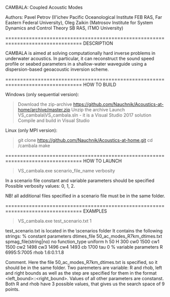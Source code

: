 CAMBALA: Coupled Acoustic Modes

Authors:
Pavel Petrov (Il'ichev Pacific Oceanological Institute FEB RAS, Far Eastern Federal University), 
Oleg Zaikin (Matrosov Institute for System Dynamics and Control Theory SB RAS, ITMO University)

================================================================================
DESCRIPTION

CAMBALA is aimed at solving computationally hard inverse problems in underwater
acoustics. In particular, it can reconstruct the sound speed profile or seabed
parameters in a shallow-water waveguide using a dispersion-based geoacoustic 
inversion scheme.

================================================================================
HOW TO BUILD

Windows (only sequential version):
> Download the zip-archive https://github.com/Nauchnik/Acoustics-at-home/archive/master.zip
> Unzip the archive
> Launch VS_cambala\VS_cambala.sln - it is a Visual Studio 2017 solution
> Compile and build in Visual Studio

Linux (only MPI version):
> git clone https://github.com/Nauchnik/Acoustics-at-home.git
> cd /cambala
> make

================================================================================
HOW TO LAUNCH

> VS_cambala.exe scenario_file_name verbosity

In a scenario file constant and variable parameters should be specified
Possible verbosity values: 0, 1, 2.
  
NB! all additional files specified in a scenario file must be in the same folder. 

================================================================================
EXAMPLES

> VS_cambala.exe test_scenario.txt 1

test_scenario.txt is located in the \scenarios folder
It contains the following strings:
% constant parameters
dtimes_file 50_ac_modes_R7km_dtimes.txt
spmag_file(string|no) no
function_type uniform
h 50
H 300
cw0 1500
cw1 1500
cw2 1498
cw3 1496
cw4 1493
cb 1700
tau 0
% variable parameters
R 6995:5:7005
rhob 1.6:0.1:1.8

Comment. Here the file 50_ac_modes_R7km_dtimes.txt is specified, so it should be in the same folder.
Two paremeters are variable: R and rhob, left and right bounds as well as the step are specified for them
in the format <left_bound>:<step>:<right_bound>. Values of all other parameters are constanst.
Both R and rhob have 3 possible values, that gives us the search space of 9 points.


